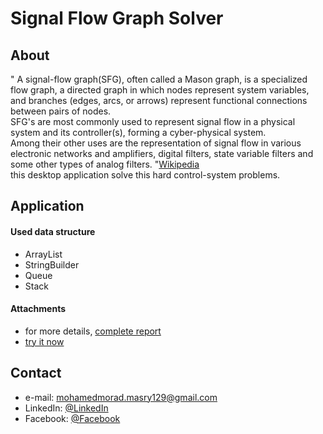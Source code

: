 # Signal Flow Graph Solver
## About
" A signal-flow graph(SFG), often called a Mason graph, is a specialized flow graph, a directed graph in which nodes represent system variables, and branches (edges, arcs, or arrows) represent functional connections between pairs of nodes.<br/>
SFG's are most commonly used to represent signal flow in a physical system and its controller(s), forming a cyber-physical system.<br/>
Among their other uses are the representation of signal flow in various electronic networks and amplifiers, digital filters, state variable filters and some other types of analog filters. "[Wikipedia](https://en.wikipedia.org/wiki/Signal-flow_graph)<br/>
this desktop application solve this hard control-system problems.
## Application
#### Used data structure
* ArrayList
* StringBuilder
* Queue
* Stack
#### Attachments
* for more details, [complete report](https://github.com/MohamedMurad/signal-flow-graph-solver/blob/master/SFGReport.pdf)<br/>
* [try it now](https://github.com/MohamedMurad/signal-flow-graph-solver/blob/master/run.jar)<br/>
## Contact
* e-mail: mohamedmorad.masry129@gmail.com
* LinkedIn: [@LinkedIn](https://www.linkedin.com/in/m-murad/)
* Facebook: [@Facebook](https://www.facebook.com/m.murad.Egy/)
